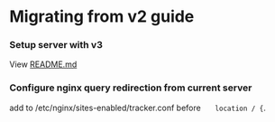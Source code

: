 # Migrating from v2 guide

### Setup server with v3

View [README.md](readme)

###  Configure nginx query redirection from current server

add to /etc/nginx/sites-enabled/tracker.conf before `   location / {`.

